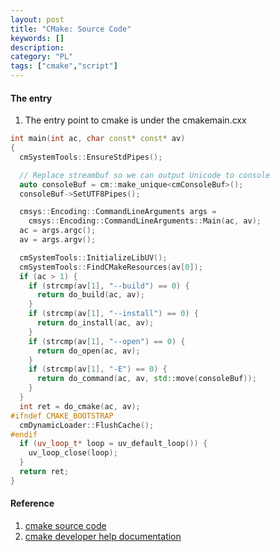 ```yaml
---
layout: post
title: "CMake: Source Code"
keywords: []
description: 
category: "PL"
tags: ["cmake","script"]
---
```


#### The entry 
1. The entry point to cmake is under the cmakemain.cxx

```cpp
int main(int ac, char const* const* av)
{
  cmSystemTools::EnsureStdPipes();

  // Replace streambuf so we can output Unicode to console
  auto consoleBuf = cm::make_unique<cmConsoleBuf>();
  consoleBuf->SetUTF8Pipes();

  cmsys::Encoding::CommandLineArguments args =
    cmsys::Encoding::CommandLineArguments::Main(ac, av);
  ac = args.argc();
  av = args.argv();

  cmSystemTools::InitializeLibUV();
  cmSystemTools::FindCMakeResources(av[0]);
  if (ac > 1) {
    if (strcmp(av[1], "--build") == 0) {
      return do_build(ac, av);
    }
    if (strcmp(av[1], "--install") == 0) {
      return do_install(ac, av);
    }
    if (strcmp(av[1], "--open") == 0) {
      return do_open(ac, av);
    }
    if (strcmp(av[1], "-E") == 0) {
      return do_command(ac, av, std::move(consoleBuf));
    }
  }
  int ret = do_cmake(ac, av);
#ifndef CMAKE_BOOTSTRAP
  cmDynamicLoader::FlushCache();
#endif
  if (uv_loop_t* loop = uv_default_loop()) {
    uv_loop_close(loop);
  }
  return ret;
}
```




#### Reference
1. [cmake source code](https://github.com/Kitware/CMake)
2. [cmake developer help documentation](https://github.com/Kitware/CMake/tree/master/Help/dev)



